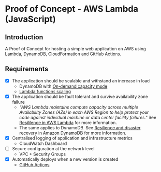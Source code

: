 # Proof of Concept - AWS Lambda (JavaScript)

## Introduction

A Proof of Concept for hosting a simple web application on AWS using Lambda, DynamoDB, CloudFormation and GitHub Actions.

## Requirements

- [x] The application should be scalable and withstand an increase in load
  - DynamoDB with [On-demand capacity mode](https://docs.aws.amazon.com/amazondynamodb/latest/developerguide/HowItWorks.ReadWriteCapacityMode.html)
  - [Lambda functions scaling](https://docs.aws.amazon.com/lambda/latest/dg/lambda-concurrency.html)
- [x] The application should be fault tolerant and survive availability zone failure
  - _"AWS Lambda maintains compute capacity across multiple Availability Zones (AZs) in each AWS Region to help protect your code against individual machine or data center facility failures."_ See [Resililence in AWS Lambda](https://docs.aws.amazon.com/lambda/latest/dg/security-resilience.html) for more information.
  - The same applies to DynamoDB. See [Resilience and disaster recovery in Amazon DynamoDB](https://docs.aws.amazon.com/amazondynamodb/latest/developerguide/disaster-recovery-resiliency.html) for more information.
- [x] Centralised logging of application and infrastructure metrics
  - CloudWatch Dashboard
- [ ] Secure configuration at the network level
  - VPC + Security Groups
- [x] Automatically deploys when a new version is created
  - [GitHub Actions](https://github.com/svejnohatomas/poc-aws-lambda-js/blob/master/.github/workflows/development.yaml)
